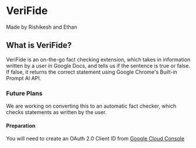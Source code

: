 # VeriFide
Made by Rishikesh and Ethan

## What is VeriFide?
VeriFide is an on-the-go fact checking extension, which takes in information written by a user in Google Docs, and tells us if the sentence is true or false. If false, it returns the correct statement using Google Chrome's Built-in Prompt AI API.

### Future Plans
We are working on converting this to an automatic fact checker, which checks statements as written by the user. 

#### Preparation
You will need to create an OAuth 2.0 Client ID from [Google Cloud Console](https://console.cloud.google.com/welcome?inv=1&invt=AbhxWA&project=verifide)
